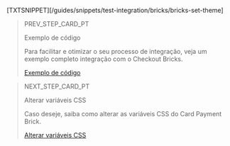 [TXTSNIPPET][/guides/snippets/test-integration/bricks/bricks-set-theme]

> PREV_STEP_CARD_PT
>
> Exemplo de código
>
> Para facilitar e otimizar o seu processo de integração, veja um exemplo completo integração com o Checkout Bricks.
>
> [Exemplo de código](/developers/pt/docs/checkout-bricks/card-payment-brick/code-example)

> NEXT_STEP_CARD_PT
>
> Alterar variáveis CSS 
>
> Caso deseje, saiba como alterar as variáveis CSS do Card Payment Brick.
>
> [Alterar variáveis CSS](/developers/pt/docs/checkout-bricks/card-payment-brick/additional-customization/modify-css-variables)